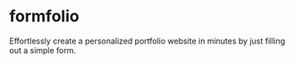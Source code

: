 # formfolio
Effortlessly create a personalized portfolio website in minutes by just filling out a simple form.
